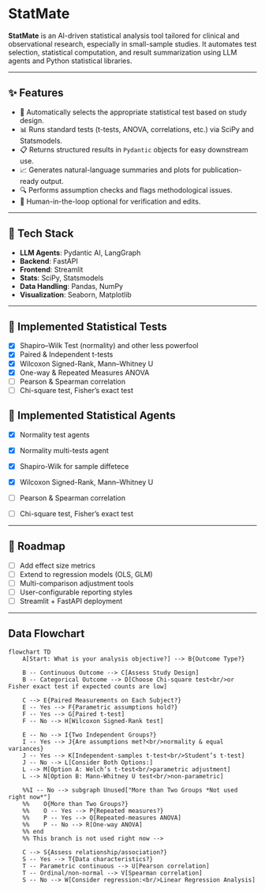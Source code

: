 # StatMate

**StatMate** is an AI-driven statistical analysis tool tailored for clinical and observational research, especially in small-sample studies. It automates test selection, statistical computation, and result summarization using LLM agents and Python statistical libraries.

---

## ✨ Features

- 🧠 Automatically selects the appropriate statistical test based on study design.
- 📊 Runs standard tests (t-tests, ANOVA, correlations, etc.) via SciPy and Statsmodels.
- 📋 Returns structured results in `Pydantic` objects for easy downstream use.
- 📈 Generates natural-language summaries and plots for publication-ready output.
- 🔍 Performs assumption checks and flags methodological issues.
- 🧪 Human-in-the-loop optional for verification and edits.

---

## 🧰 Tech Stack

- **LLM Agents**: Pydantic AI, LangGraph
- **Backend**: FastAPI
- **Frontend**: Streamlit
- **Stats**: SciPy, Statsmodels
- **Data Handling**: Pandas, NumPy
- **Visualization**: Seaborn, Matplotlib

---

## 🧪 Implemented Statistical Tests

- [x] Shapiro–Wilk Test (normality) and other less powerfool
- [x] Paired & Independent t-tests
- [x] Wilcoxon Signed-Rank, Mann–Whitney U
- [x] One-way & Repeated Measures ANOVA
- [ ] Pearson & Spearman correlation
- [ ] Chi-square test, Fisher’s exact test

## 🤖 Implemented Statistical Agents

- [x] Normality test agents
- [x] Normality multi-tests agent
- [x] Shapiro-Wilk for sample diffetece
- [x] Wilcoxon Signed-Rank, Mann–Whitney U
- [ ] Pearson & Spearman correlation
- [ ] Chi-square test, Fisher’s exact test


---

## 🚧 Roadmap

- [ ] Add effect size metrics
- [ ] Extend to regression models (OLS, GLM)
- [ ] Multi-comparison adjustment tools
- [ ] User-configurable reporting styles
- [ ] Streamlit + FastAPI deployment

---

## Data Flowchart

```mermaid
flowchart TD
    A[Start: What is your analysis objective?] --> B{Outcome Type?}

    B -- Continuous Outcome --> C[Assess Study Design]
    B -- Categorical Outcome --> D[Choose Chi-square test<br/>or Fisher exact test if expected counts are low]

    C --> E{Paired Measurements on Each Subject?}
    E -- Yes --> F{Parametric assumptions hold?}
    F -- Yes --> G[Paired t-test]
    F -- No --> H[Wilcoxon Signed‑Rank test]

    E -- No --> I{Two Independent Groups?}
    I -- Yes --> J{Are assumptions met?<br/>normality & equal variances}
    J -- Yes --> K[Independent‑samples t-test<br/>Student’s t-test]
    J -- No --> L[Consider Both Options:]
    L --> M[Option A: Welch’s t-test<br/>parametric adjustment]
    L --> N[Option B: Mann‑Whitney U test<br/>non‑parametric]

    %%I -- No --> subgraph Unused["More than Two Groups *Not used right now*"]
    %%    O{More than Two Groups?}
    %%    O -- Yes --> P{Repeated measures?}
    %%    P -- Yes --> Q[Repeated‑measures ANOVA]
    %%    P -- No --> R[One‑way ANOVA]
    %% end
    %% This branch is not used right now -->

    C --> S{Assess relationship/association?}
    S -- Yes --> T{Data characteristics?}
    T -- Parametric continuous --> U[Pearson correlation]
    T -- Ordinal/non‑normal --> V[Spearman correlation]
    S -- No --> W[Consider regression:<br/>Linear Regression Analysis]